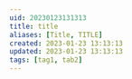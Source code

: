 ```yaml
---
uid: 20230123131313
title: title
aliases: [Title, TITLE]
created: 2023-01-23 13:13:13
updated: 2023-01-23 13:13:13
tags: [tag1, tab2]
---
```

